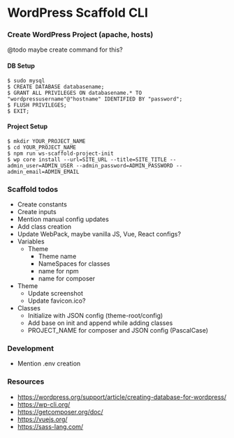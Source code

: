 # WordPress Scaffold CLI

### Create WordPress Project (apache, hosts)
@todo maybe create command for this?

#### DB Setup 
```shell
$ sudo mysql
$ CREATE DATABASE databasename;
$ GRANT ALL PRIVILEGES ON databasename.* TO "wordpressusername"@"hostname" IDENTIFIED BY "password";
$ FLUSH PRIVILEGES;
$ EXIT;
```

#### Project Setup

```shell
$ mkdir YOUR_PROJECT_NAME
$ cd YOUR_PROJECT_NAME
$ npm run ws-scaffold-project-init
$ wp core install --url=SITE_URL --title=SITE_TITLE --admin_user=ADMIN_USER --admin_password=ADMIN_PASSWORD --admin_email=ADMIN_EMAIL
```

### Scaffold todos 
* Create constants 
* Create inputs
* Mention manual config updates
* Add class creation 
* Update WebPack, maybe vanilla JS, Vue, React configs?
* Variables 
  * Theme
    * Theme name
    * NameSpaces for classes 
    * name for npm 
    * name for composer
* Theme
  * Update screenshot 
  * Update favicon.ico? 
* Classes
  * Initialize with JSON config (theme-root/config)
  * Add base on init and append while adding classes
  * PROJECT_NAME for composer and JSON config (PascalCase)
  
### Development
* Mention .env creation

### Resources
* https://wordpress.org/support/article/creating-database-for-wordpress/
* https://wp-cli.org/
* https://getcomposer.org/doc/
* https://vuejs.org/
* https://sass-lang.com/
